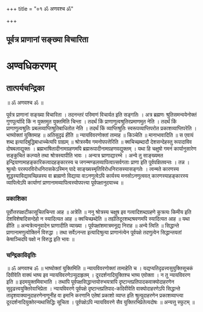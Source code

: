 +++
title = "०१ ॐ अणवश्च ॐ"

+++


## पूर्वत्र प्राणानां सङ्ख्या विचारिता

# **अण्वधिकरणम्**

## **तात्पर्यचन्द्रिका**

॥ ॐ अणवश्च ॐ ॥

पूर्वत्र प्राणानां सङ्ख्या विचारिता । तदनन्तरं परिमाणं विचार्यत इति सङ्गतिः । अत्र ब्रह्मणः श्रुतिसमन्वयेनोक्तं गुणपूर्त्यादि किं न युक्तमुत युक्तमिति चिन्ता । तदर्थं किं प्राणाणुत्वश्रुतिरप्रमाणमुत नेति । तदर्थं किं प्राणाणुत्वश्रुतिः प्रबलव्याप्तिश्रुतिबाधितोत नेति । तदर्थं किं व्याप्तिश्रुतिः स्वरूपव्याप्तिपरोत प्रकाशव्याप्तिपरेति । भाष्योक्तां युक्तिमाह ॥ अतिसुदृढं हीति ॥ न्यायविवरणोक्तां तामाह ॥ किञ्चेति ॥ मानाभावादिति ॥ स एवायं शब्द इत्यादिबुद्धिबाधाच्चेत्यपि ग्राह्यम् ॥ श्रोत्रस्यैव गमनोपपत्तेरिति ॥ क्वचिच्छब्दादौ देशसन्देहस्तु रूपादाविव दोषबलाद्युक्तः । ब्रह्मभाषितादीनामग्रहणमपि ब्रह्मरूपादीनामग्रहणवद्युक्तम् । यथा हि चक्षुषो गमनं कार्यानुसारेण सङ्कुचितं कल्प्यते तथा श्रोत्रस्यापीति भावः । अन्यत्र घ्राणाद्यारम्भे । अन्ये तु साङ्ख्यमत इन्द्रियाणामाहङ्कारिकत्वादहङ्कारस्य च जगन्मण्डलव्यापित्वात्सर्वगताः प्राणा इति पूर्वपक्षितवन्तः । तन्न । श्रुत्योः परस्परविरोधनिरासकेऽस्मिन् पादे साङ्ख्यस्मृतिविरोधनिरासस्यासङ्गतेः । त्वन्मते कारणस्य शुद्धस्याविद्यावच्छिन्नस्य वा ब्राह्मणो विद्याया वाऽनणुत्वेऽपि कार्यस्य मनसोऽनणुत्ववत् कारणस्याहङ्कारस्य व्यापित्वेऽपि कार्याणां प्राणानामव्यापित्वस्योपपत्त्या पूर्वपक्षानुदयाच्च ॥

### **प्रकाशिका**

पूर्वोत्तरपक्षटीकासूचितचिन्ता आह ॥ अत्रेति ॥ ननु श्रोत्रस्य चक्षुष इव गत्वादिशब्दग्रहणे कुत्रत्यः किमीय इति देशविशेषादिसन्देहो न स्यादित्यत आह ॥ क्वचिच्छब्देति ॥ तर्ह्यतिदूरशब्दश्रवणमपि स्यादित्यत आह ॥ यथा हीति ॥ अन्यत्रेत्यनुवादेन घ्राणादीति व्याख्या । पूर्वपक्षांशमात्रमनूद्य निराह ॥ अन्ये त्विति ॥ सिद्धान्ते प्राणानामणुत्वोक्तिर्न विरुद्धा । तथा सर्वेऽनन्ता इत्यादिश्रुत्या प्राणानंत्येन पूर्वपक्षे तदणुत्वेन सिद्धान्तयतां केषाञ्चिदपि पक्षो न विरुद्ध इति भावः ॥

### **चन्द्रिकाविवृतिः**

॥ ॐ अणवश्च ॐ ॥ भाष्योक्तां युक्तिमिति ॥ न्यायविवरणोक्तां तामाहेति च । यद्यप्यतिदृढत्त्वसुयुक्तिसूचकं दिवीवेति वाक्यं भाष्य इव न्यायविवरणेऽप्युदाहृतम् । दूरदर्शनादियुक्तिश्च भाष्य एवोक्ता । न तु न्यायविवरण इति ॥ इदमयुक्तमिवाभाति । तथापि पूर्वपक्षसिद्धान्तयोरुभयत्रापि दृष्टान्तप्रतिपादकवाक्योदाहरणेन सुदृढत्त्वयुक्तिरेवाभिप्रेता । न्यायविवरणे पूर्वपक्षे दृष्टान्तप्रतिपाद-कदिवीवेति वाक्योदाहरणेऽपि सिद्धान्ते तादृशवाक्यानुदाहरणेनाणूनीह वा इमानि करणानि एतेषां प्रकाशो व्याप्त इति श्रुत्युदाहरणेन प्रकाशव्याप्त्या दूरदर्शनादियुक्तेरन्यथासिद्धिः सूचिता । पूर्वपक्षेऽपि न्यायविवरणे सैव युक्तिरभिप्रेतेत्यदोषः ॥ अन्यत्तु स्फुटम् ॥

